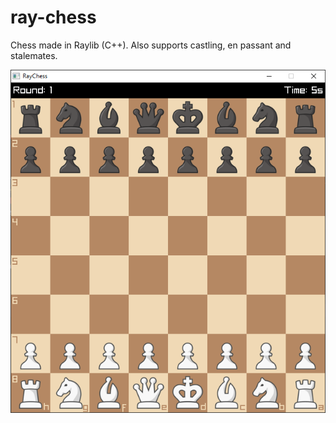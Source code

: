 # ray-chess
Chess made in Raylib (C++).
Also supports castling, en passant and stalemates.

![Board image](https://github.com/GustavoHenriqueMuller/ray-chess/blob/main/examples/boardNew.png)
